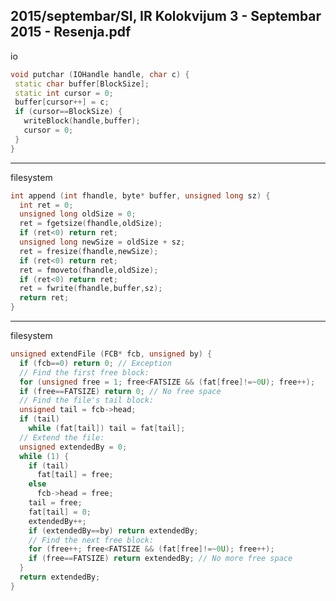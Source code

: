 2015/septembar/SI, IR Kolokvijum 3 - Septembar 2015 - Resenja.pdf
--------------------------------------------------------------------------------
io
```cpp
void putchar (IOHandle handle, char c) {
 static char buffer[BlockSize];
 static int cursor = 0;
 buffer[cursor++] = c;
 if (cursor==BlockSize) {
   writeBlock(handle,buffer);
   cursor = 0;
 }
}
```

--------------------------------------------------------------------------------
filesystem
```cpp
int append (int fhandle, byte* buffer, unsigned long sz) {
  int ret = 0;
  unsigned long oldSize = 0;
  ret = fgetsize(fhandle,oldSize);
  if (ret<0) return ret;
  unsigned long newSize = oldSize + sz;
  ret = fresize(fhandle,newSize);
  if (ret<0) return ret;
  ret = fmoveto(fhandle,oldSize);
  if (ret<0) return ret;
  ret = fwrite(fhandle,buffer,sz);
  return ret;
}
```

--------------------------------------------------------------------------------
filesystem
```cpp
unsigned extendFile (FCB* fcb, unsigned by) {
  if (fcb==0) return 0; // Exception
  // Find the first free block:
  for (unsigned free = 1; free<FATSIZE && (fat[free]!=~0U); free++);
  if (free==FATSIZE) return 0; // No free space
  // Find the file's tail block:
  unsigned tail = fcb->head;
  if (tail)
    while (fat[tail]) tail = fat[tail];
  // Extend the file:
  unsigned extendedBy = 0;
  while (1) {
    if (tail)
      fat[tail] = free;
    else
      fcb->head = free;
    tail = free;
    fat[tail] = 0;
    extendedBy++;
    if (extendedBy==by) return extendedBy;
    // Find the next free block:
    for (free++; free<FATSIZE && (fat[free]!=~0U); free++);
    if (free==FATSIZE) return extendedBy; // No more free space
  }
  return extendedBy;
}
```
